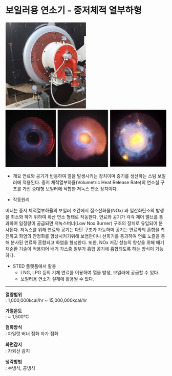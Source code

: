 # 보일러용 연소기 - 중저체적 열부하형

![중저체적 열부하형 보일러용 연소기](./combuster-in-boiler-mvol-01.png)
![저NOx 연소기 화염사진](./combuster-in-boiler-mvol-02.png)

- 개요
  연료와 공기가 반응하여 열을 발생시키는 장치이며 증기를 생산하는 스팀 보일러에 적용된다. 중저 체적열부하율(Volumetric Heat Release Rate)의 연소실 구조를 가진 중대형 보일러에 적합한 저녹스 연소 장치이다.

- 작동원리

버너는 중저 체적열부하율의 보일러 조건에서 질소산화물(NOx) 과 일산화탄소의 발생을 최소화 하기 위하여 확산 연소 형태로 작동한다. 연료와 공기가 각각 제어 밸브를 통과하여 일정량이 공급되면 저녹스버너(Low Nox Burner) 구조의 장치로 유입되어 분사된다. 저녹스를 위해 연료와 공기는 다단 구조가 가능하며 공기는 연료와의 혼합을 촉진하고 화염의 안정화를 향상시키기위해 보염판이나 선회기를 통과하여 연료 노즐을 통해 분사된 연료와 혼합되고 화염을 형성한다. 또한, NOx 저감 성능의 향상을 위해 배기 재순환 기술이 적용되어 배기 가스중 일부가 흡입 공기에 홉합되도록 하는 방식이 가능하다.

- STED 플랫폼에서 활용
  - LNG, LPG 등의 기체 연료를 이용하여 열을 발생, 보일러에 공급할 수 있다.
  - 보일러용 연소기 설계에 활용될 수 있다.

---

**열량범위**  
: 1,000,000kcal/hr ~ 15,000,000kcal/hr

**가열온도**  
: ~ 1,500℃

**점화방식**  
: 파일럿 버너 점화 자가 점화

**화면감지**  
: 자외선 감지

**냉각방법**  
: 수냉식, 공냉식
